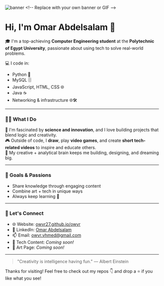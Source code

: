 ![banner]([https://your-gif-or-banner-link.com](https://media2.giphy.com/media/v1.Y2lkPTc5MGI3NjExcmI0bXhtb2I5djVhYTI5empucmZsNnV0b3Q5NmhzNW92aTN0ZnZvbiZlcD12MV9pbnRlcm5hbF9naWZfYnlfaWQmY3Q9Zw/BZr5JYqVDoQTM68nNO/giphy.gif)) <!-- Replace with your own banner or GIF -->

# Hi, I'm Omar Abdelsalam 👋

🎓 I'm a top-achieving **Computer Engineering student** at the **Polytechnic of Egypt University**, passionate about using tech to solve real-world problems.

💻 I code in:
- Python 🐍
- MySQL 🗄️
- JavaScript, HTML, CSS 🌐
- Java ☕
- Networking & infrastructure 🌐🛠️

---

### 👨‍💻 What I Do

🔬 I'm fascinated by **science and innovation**, and I love building projects that blend logic and creativity.  
🎮 Outside of code, I **draw**, play **video games**, and create **short tech-related videos** to inspire and educate others.  
🎨 My creative + analytical brain keeps me building, designing, and dreaming big.

---

### 🚀 Goals & Passions


- Share knowledge through engaging content
- Combine art + tech in unique ways
- Always keep learning 🚀

---

### 🔗 Let's Connect

- 🌐 Website: [owvr27.github.io/owvr](https://owvr27.github.io/owvr/)
- 💼 LinkedIn: [Omar Abdelsalam](https://www.linkedin.com/in/omar-abdelsalam-29276a341)
- 📫 Email: [owvr.vhmed@gmail.com](mailto:owvr.vhmed@gmail.com)
- 🎥 Tech Content: *Coming soon!*
- 🎨 Art Page: *Coming soon!*

---

> "Creativity is intelligence having fun." — Albert Einstein

Thanks for visiting! Feel free to check out my repos 👇 and drop a ⭐ if you like what you see!
